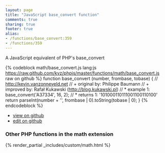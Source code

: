 ```yaml
---
layout: page
title: "JavaScript base_convert function"
comments: true
sharing: true
footer: true
alias:
- /functions/base_convert:359
- /functions/359
---
```

<!-- Generated by Rakefile:build -->
A JavaScript equivalent of PHP's base_convert

{% codeblock math/base_convert.js lang:js https://raw.github.com/kvz/phpjs/master/functions/math/base_convert.js raw on github %}
function base_convert (number, frombase, tobase) {
    // http://kevin.vanzonneveld.net
    // +   original by: Philippe Baumann
    // +   improved by: Rafał Kukawski (http://blog.kukawski.pl)
    // *     example 1: base_convert('A37334', 16, 2);
    // *     returns 1: '101000110111001100110100'
    return parseInt(number + '', frombase | 0).toString(tobase | 0);
}
{% endcodeblock %}

 - [view on github](https://github.com/kvz/phpjs/blob/master/functions/math/base_convert.js)
 - [edit on github](https://github.com/kvz/phpjs/edit/master/functions/math/base_convert.js)

### Other PHP functions in the math extension
{% render_partial _includes/custom/math.html %}
